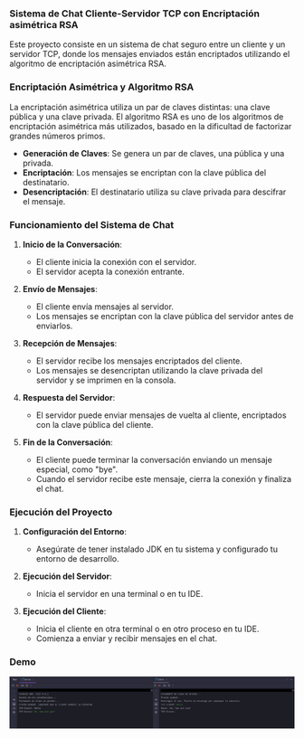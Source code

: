 ### Sistema de Chat Cliente-Servidor TCP con Encriptación asimétrica RSA

Este proyecto consiste en un sistema de chat seguro entre un cliente y un servidor TCP, donde los mensajes enviados están encriptados utilizando el algoritmo de encriptación asimétrica RSA.

### Encriptación Asimétrica y Algoritmo RSA

La encriptación asimétrica utiliza un par de claves distintas: una clave pública y una clave privada. El algoritmo RSA es uno de los algoritmos de encriptación asimétrica más utilizados, basado en la dificultad de factorizar grandes números primos.

- **Generación de Claves**: Se genera un par de claves, una pública y una privada.
- **Encriptación**: Los mensajes se encriptan con la clave pública del destinatario.
- **Desencriptación**: El destinatario utiliza su clave privada para descifrar el mensaje.


### Funcionamiento del Sistema de Chat

1. **Inicio de la Conversación**:
   - El cliente inicia la conexión con el servidor.
   - El servidor acepta la conexión entrante.

2. **Envío de Mensajes**:
   - El cliente envía mensajes al servidor.
   - Los mensajes se encriptan con la clave pública del servidor antes de enviarlos.

3. **Recepción de Mensajes**:
   - El servidor recibe los mensajes encriptados del cliente.
   - Los mensajes se desencriptan utilizando la clave privada del servidor y se imprimen en la consola.

4. **Respuesta del Servidor**:
   - El servidor puede enviar mensajes de vuelta al cliente, encriptados con la clave pública del cliente.

5. **Fin de la Conversación**:
   - El cliente puede terminar la conversación enviando un mensaje especial, como "bye".
   - Cuando el servidor recibe este mensaje, cierra la conexión y finaliza el chat.
  
### Ejecución del Proyecto

1. **Configuración del Entorno**:
   - Asegúrate de tener instalado JDK en tu sistema y configurado tu entorno de desarrollo.

2. **Ejecución del Servidor**:
   - Inicia el servidor en una terminal o en tu IDE.

3. **Ejecución del Cliente**:
   - Inicia el cliente en otra terminal o en otro proceso en tu IDE.
   - Comienza a enviar y recibir mensajes en el chat.

### Demo
![demostración de funcionamiento](images/demo1.png)







